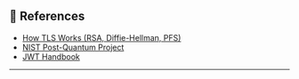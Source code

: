 
## 📎 References

- [How TLS Works (RSA, Diffie-Hellman, PFS)](https://security.stackexchange.com/questions/205639/how-does-tls-work-rsa-diffie-hellman-pfs)
- [NIST Post-Quantum Project](https://csrc.nist.gov/Projects/post-quantum-cryptography)
- [JWT Handbook](https://jwt.io/introduction/)

---
